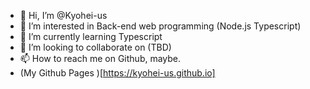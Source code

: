 - 👋 Hi, I’m @Kyohei-us
- 👀 I’m interested in Back-end web programming (Node.js Typescript)
- 🌱 I’m currently learning Typescript
- 💞️ I’m looking to collaborate on (TBD)
- 📫 How to reach me on Github, maybe.
- (My Github Pages )[https://kyohei-us.github.io]

<!---
Kyohei-us/Kyohei-us is a ✨ special ✨ repository because its `README.md` (this file) appears on your GitHub profile.
You can click the Preview link to take a look at your changes.
--->
